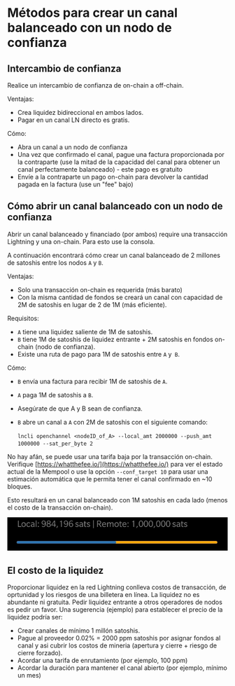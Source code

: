 # Métodos para crear un canal balanceado con un nodo de confianza

## Intercambio de confianza

Realice un intercambio de confianza de on-chain a off-chain.

Ventajas:

* Crea liquidez bidireccional en ambos lados.
* Pagar en un canal LN directo es gratis.

Cómo:

* Abra un canal a un nodo de confianza
* Una vez que confirmado el canal, pague una factura proporcionada por la contraparte \(use la mitad de la capacidad del canal para obtener un canal perfectamente balanceado\) - este pago es gratuito
* Envíe a la contraparte un pago on-chain para devolver la cantidad pagada en la factura \(use un "fee" bajo\)

## Cómo abrir un canal balanceado con un nodo de confianza

Abrir un canal balanceado y financiado \(por ambos\) require una transacción Lightning y una on-chain. Para esto use la consola.

A continuación encontrará cómo crear un canal balanceado de 2 millones de satoshis entre los nodos `A` y `B`.

Ventajas:

* Solo una transacción on-chain es requerida \(más barato\)
* Con la misma cantidad de fondos se creará un canal con capacidad de 2M de satoshis en lugar de 2 de 1M \(más eficiente\).

Requisitos:

* `A` tiene una liquidez saliente de 1M de satoshis.
* `B` tiene 1M de satoshis de liquidez entrante + 2M satoshis en fondos on-chain \(nodo de confianza\).
* Existe una ruta de pago para 1M de satoshis entre `A` y` B`.

Cómo:

* `B` envía una factura para recibir 1M de satoshis de `A`.
* `A` paga 1M de satoshis a `B`.
* Asegúrate de que A y B sean de confianza.
* `B` abre un canal a `A` con 2M de satoshis con el siguiente comando:

  `lncli openchannel <nodeID_of_A> --local_amt 2000000 --push_amt 1000000 --sat_per_byte 2`

No hay afán, se puede usar una tarifa baja por la transacción on-chain. Verifique [https://whatthefee.io/](https://whatthefee.io/) para ver el estado actual de la Mempool o use la opción `--conf_target 10` para usar una estimación automática que le permita tener el canal confirmado en ~10 bloques.

Esto resultará en un canal balanceado con 1M satoshis en cada lado \(menos el costo de la transacción on-chain\).

![un canal balanceado mostrado en ZeusLN](../.gitbook/assets/balancedChannel.jpg)

## El costo de la liquidez

Proporcionar liquidez en la red Lightning conlleva costos de transacción, de oprtunidad y los riesgos de una billetera en línea.
La liquidez no es abundante ni gratuita.
Pedir liquidez entrante a otros operadores de nodos es pedir un favor.
Una sugerencia \(ejemplo\) para establecer el precio de la liquidez podría ser:

* Crear canales de mínimo 1 millón satoshis.
* Pague al proveedor 0.02% = 2000 ppm satoshis por asignar fondos al canal y asi cubrir los costos de mineria \(apertura y cierre + riesgo de cierre forzado\).
* Acordar una tarifa de enrutamiento \(por ejemplo, 100 ppm\)
* Acordar la duración para mantener el canal abierto \(por ejemplo, mínimo un mes\)
